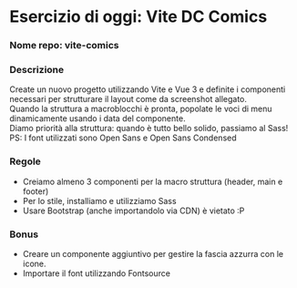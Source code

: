 # Esercizio di oggi: Vite DC Comics
### Nome repo: vite-comics

### Descrizione
Create un nuovo progetto utilizzando Vite e Vue 3 e definite i componenti necessari per strutturare il layout come da screenshot allegato.<br>
Quando la struttura a macroblocchi è pronta, popolate le voci di menu dinamicamente usando i data del componente.<br>
Diamo priorità alla struttura: quando è tutto bello solido, passiamo al Sass!<br>
PS: I font utilizzati sono Open Sans e Open Sans Condensed

### Regole
- Creiamo almeno 3 componenti per la macro struttura (header, main e footer)
- Per lo stile, installiamo e utilizziamo Sass
- Usare Bootstrap (anche importandolo via CDN) è vietato :P

### Bonus
- Creare un componente aggiuntivo per gestire la fascia azzurra con le icone.
- Importare il font utilizzando Fontsource
